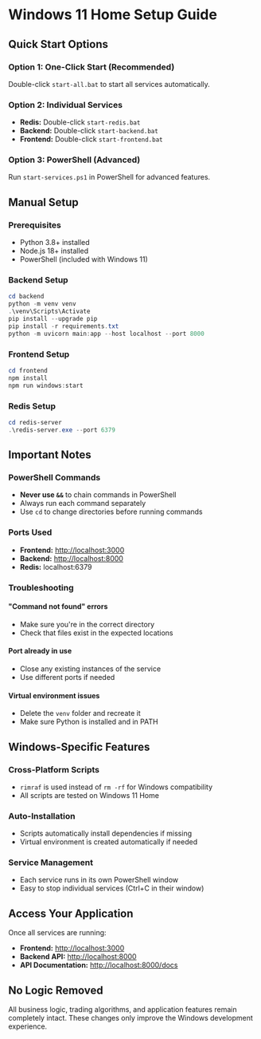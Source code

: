 # Windows 11 Home Setup Guide

## Quick Start Options

### Option 1: One-Click Start (Recommended)

Double-click `start-all.bat` to start all services automatically.

### Option 2: Individual Services

- **Redis:** Double-click `start-redis.bat`
- **Backend:** Double-click `start-backend.bat`
- **Frontend:** Double-click `start-frontend.bat`

### Option 3: PowerShell (Advanced)

Run `start-services.ps1` in PowerShell for advanced features.

## Manual Setup

### Prerequisites

- Python 3.8+ installed
- Node.js 18+ installed
- PowerShell (included with Windows 11)

### Backend Setup

```powershell
cd backend
python -m venv venv
.\venv\Scripts\Activate
pip install --upgrade pip
pip install -r requirements.txt
python -m uvicorn main:app --host localhost --port 8000
```

### Frontend Setup

```powershell
cd frontend
npm install
npm run windows:start
```

### Redis Setup

```powershell
cd redis-server
.\redis-server.exe --port 6379
```

## Important Notes

### PowerShell Commands

- **Never use `&&`** to chain commands in PowerShell
- Always run each command separately
- Use `cd` to change directories before running commands

### Ports Used

- **Frontend:** <http://localhost:3000>
- **Backend:** <http://localhost:8000>
- **Redis:** localhost:6379

### Troubleshooting

#### "Command not found" errors

- Make sure you're in the correct directory
- Check that files exist in the expected locations

#### Port already in use

- Close any existing instances of the service
- Use different ports if needed

#### Virtual environment issues

- Delete the `venv` folder and recreate it
- Make sure Python is installed and in PATH

## Windows-Specific Features

### Cross-Platform Scripts

- `rimraf` is used instead of `rm -rf` for Windows compatibility
- All scripts are tested on Windows 11 Home

### Auto-Installation

- Scripts automatically install dependencies if missing
- Virtual environment is created automatically if needed

### Service Management

- Each service runs in its own PowerShell window
- Easy to stop individual services (Ctrl+C in their window)

## Access Your Application

Once all services are running:

- **Frontend:** <http://localhost:3000>
- **Backend API:** <http://localhost:8000>
- **API Documentation:** <http://localhost:8000/docs>

## No Logic Removed

All business logic, trading algorithms, and application features remain completely intact. These changes only improve the Windows development experience.
